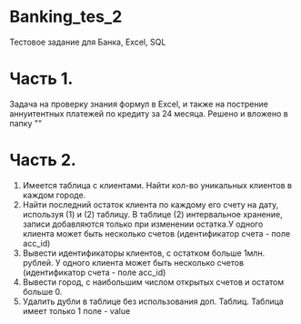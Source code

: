 # Banking_tes_2
Тестовое задание для Банка, Excel, SQL

# Часть 1. 
Задача на проверку знания формул в Excel, и также на пострение аннуитентных платежей по кредиту за 24 месяца.
Решено и вложено в папку ""

# Часть 2. 
1. Имеется таблица  с клиентами. Найти кол-во уникальных клиентов в каждом городе.
2. Найти последний остаток клиента по каждому его счету на дату, используя (1) и (2) таблицу. В таблице (2) интервальное хранение, записи добавляются только при изменении остатка.У одного клиента может быть несколько счетов (идентификатор счета - поле acc_id)
3. Вывести идентификаторы клиентов, с остатком больше 1млн. рублей. У одного клиента может быть несколько счетов (идентификатор счета - поле acc_id)
4. Вывести город, с наибольшим числом открытых счетов и остатом больше 0.
5. Удалить дубли в таблице без использования доп. Таблиц. Таблица имеет только 1 поле - value
